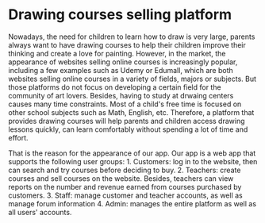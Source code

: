 # Drawing courses selling platform

Nowadays, the need for children to learn how to draw is very large, parents always want to have drawing courses to help their children improve their thinking and create a love for painting. However, in the market, the appearance of websites selling online courses is increasingly popular, including a few examples such as Udemy or Edumall, which are both websites selling online courses in a variety of fields, majors or subjects. But those platforms do not focus on developing a certain field for the community of art lovers. Besides, having to study at drwaing centers causes many time constraints. Most of a child's free time is focused on other school subjects such as Math, English, etc. Therefore, a platform that provides drawing courses will help parents and children access drawing lessons quickly, can learn comfortably without spending a lot of time and effort.

That is the reason for the appearance of our app. Our app is a web app that supports the following user groups:
    1. Customers: log in to the website, then can search and try courses before deciding to buy.
    2. Teachers: create courses and sell courses on the website. Besides, teachers can view reports on the number and revenue earned from courses purchased by customers.
    3. Staff: manage customer and teacher accounts, as well as manage forum information
    4. Admin: manages the entire platform as well as all users' accounts.
